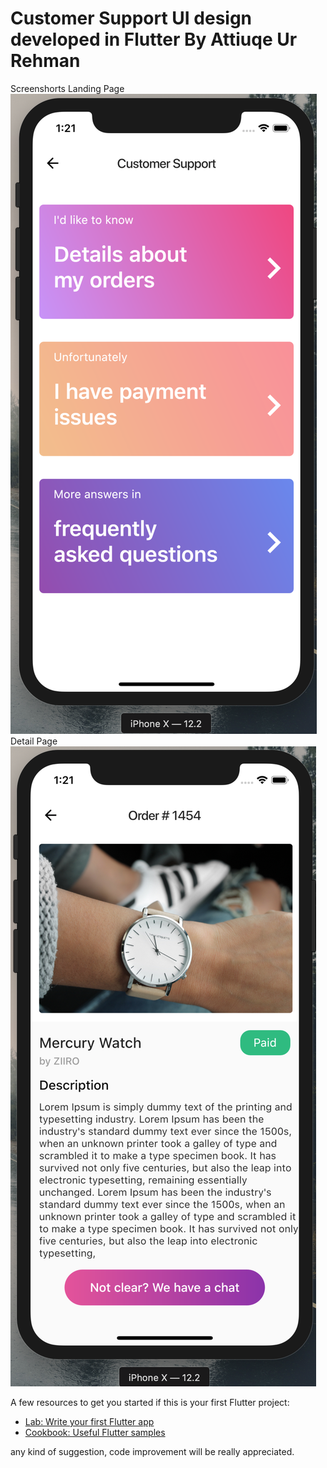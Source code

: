 # Customer Support UI design developed in Flutter By Attiuqe Ur Rehman

Screenshorts
Landing Page
![alt text](https://github.com/AatiqUrRehman/customer-support-flutter-ui/blob/master/assets/images/Screen%20Shot%202019-03-30%20at%201.21.31%20AM.png)
Detail Page
![alt text](https://github.com/AatiqUrRehman/customer-support-flutter-ui/blob/master/assets/images/Screen%20Shot%202019-03-30%20at%201.21.58%20AM.png)

A few resources to get you started if this is your first Flutter project:

- [Lab: Write your first Flutter app](https://flutter.io/docs/get-started/codelab)
- [Cookbook: Useful Flutter samples](https://flutter.io/docs/cookbook)

any kind of suggestion, code improvement will be really appreciated.
